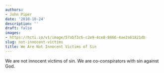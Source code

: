 ```yaml
---
authors:
- John Piper
date: '2010-10-24'
description: ''
draft: false
images:
- https://hcti.io/v1/image/57abf3c6-c2e9-4ce8-8866-4ae2a61821db
slug: not-innocent-victims
title: We Are Not Innocent Victims of Sin
---
```


We are not innocent victims of sin. We are co-conspirators with sin against God.